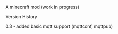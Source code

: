 A minecraft mod (work in progress)

Version History 

0.3 - added basic mqtt support (mqttconf, mqttpub)